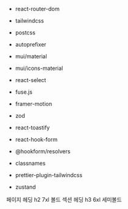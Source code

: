 - react-router-dom
- tailwindcss
- postcss
- autoprefixer
- mui/material
- mui/icons-material

- react-select
- fuse.js
- framer-motion
- zod
- react-toastify
- react-hook-form
- @hookform/resolvers

- classnames

- prettier-plugin-tailwindcss

- zustand

페이지 헤딩 h2 7xl 볼드
섹션 헤딩 h3 6xl 세미볼드
